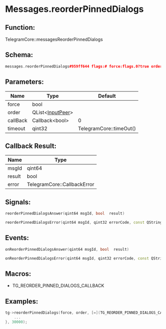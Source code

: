 # Messages.reorderPinnedDialogs

## Function:

TelegramCore::messagesReorderPinnedDialogs

## Schema:

```c++
messages.reorderPinnedDialogs#959ff644 flags:# force:flags.0?true order:Vector<InputPeer> = Bool;
```
## Parameters:

|Name|Type|Default|
|----|----|-------|
|force|bool||
|order|QList&lt;[InputPeer](../../types/inputpeer.md)&gt;||
|callBack|Callback&lt;bool&gt;|0|
|timeout|qint32|TelegramCore::timeOut()|

## Callback Result:

|Name|Type|
|----|----|
|msgId|qint64|
|result|bool|
|error|TelegramCore::CallbackError|

## Signals:

```c++
reorderPinnedDialogsAnswer(qint64 msgId, bool  result)
```
```c++
reorderPinnedDialogsError(qint64 msgId, qint32 errorCode, const QString &errorText)
```

## Events:

```c++
onReorderPinnedDialogsAnswer(qint64 msgId, bool  result)
```
```c++
onReorderPinnedDialogsError(qint64 msgId, qint32 errorCode, const QString &errorText)
```

## Macros:

* TG_REORDER_PINNED_DIALOGS_CALLBACK

## Examples:

```c++
tg->reorderPinnedDialogs(force, order, [=](TG_REORDER_PINNED_DIALOGS_CALLBACK){
    ...
}, 30000);
```
